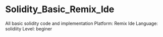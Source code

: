 # Solidity_Basic_Remix_Ide
All basic solidity code and implementation
Platform: Remix Ide
Language: solidiity
Level: beginer
